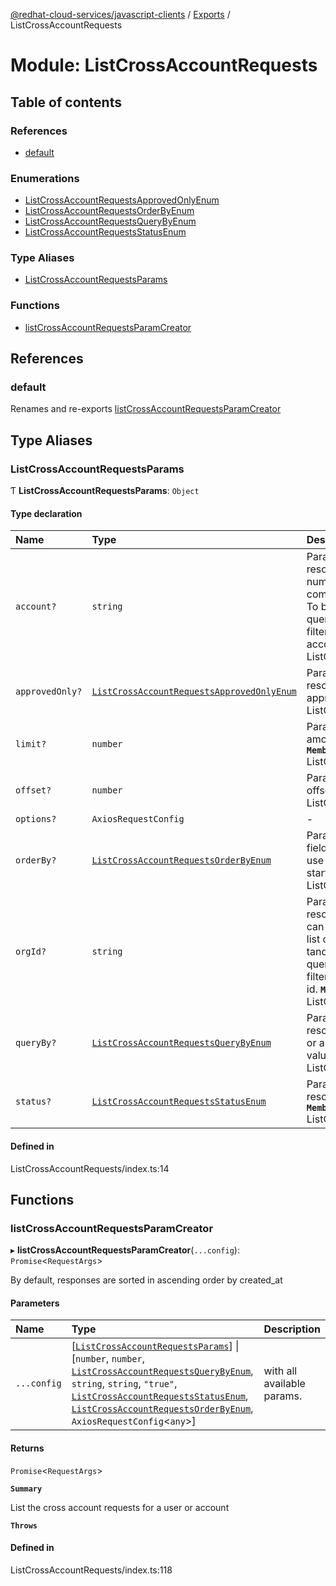 [@redhat-cloud-services/javascript-clients](../README.md) / [Exports](../modules.md) / ListCrossAccountRequests

# Module: ListCrossAccountRequests

## Table of contents

### References

- [default](ListCrossAccountRequests.md#default)

### Enumerations

- [ListCrossAccountRequestsApprovedOnlyEnum](../enums/ListCrossAccountRequests.ListCrossAccountRequestsApprovedOnlyEnum.md)
- [ListCrossAccountRequestsOrderByEnum](../enums/ListCrossAccountRequests.ListCrossAccountRequestsOrderByEnum.md)
- [ListCrossAccountRequestsQueryByEnum](../enums/ListCrossAccountRequests.ListCrossAccountRequestsQueryByEnum.md)
- [ListCrossAccountRequestsStatusEnum](../enums/ListCrossAccountRequests.ListCrossAccountRequestsStatusEnum.md)

### Type Aliases

- [ListCrossAccountRequestsParams](ListCrossAccountRequests.md#listcrossaccountrequestsparams)

### Functions

- [listCrossAccountRequestsParamCreator](ListCrossAccountRequests.md#listcrossaccountrequestsparamcreator)

## References

### default

Renames and re-exports [listCrossAccountRequestsParamCreator](ListCrossAccountRequests.md#listcrossaccountrequestsparamcreator)

## Type Aliases

### ListCrossAccountRequestsParams

Ƭ **ListCrossAccountRequestsParams**: `Object`

#### Type declaration

| Name | Type | Description |
| :------ | :------ | :------ |
| `account?` | `string` | Parameter for filtering resource by an account number. Value can be a comma-separated list of ids. To be used in tandem with ?query_by=user_id to further filter a user\'s requests by account number. **`Memberof`** ListCrossAccountRequestsApi |
| `approvedOnly?` | [`ListCrossAccountRequestsApprovedOnlyEnum`](../enums/ListCrossAccountRequests.ListCrossAccountRequestsApprovedOnlyEnum.md) | Parameter for filtering resource which have been approved. **`Memberof`** ListCrossAccountRequestsApi |
| `limit?` | `number` | Parameter for selecting the amount of data returned. **`Memberof`** ListCrossAccountRequestsApi |
| `offset?` | `number` | Parameter for selecting the offset of data. **`Memberof`** ListCrossAccountRequestsApi |
| `options?` | `AxiosRequestConfig` | - |
| `orderBy?` | [`ListCrossAccountRequestsOrderByEnum`](../enums/ListCrossAccountRequests.ListCrossAccountRequestsOrderByEnum.md) | Parameter for ordering by field. For inverse ordering, use \'-\', e.g. ?order_by=-start_date. **`Memberof`** ListCrossAccountRequestsApi |
| `orgId?` | `string` | Parameter for filtering resource by an org id. Value can be a comma-separated list of ids. To be used in tandem with ?query_by=user_id to further filter a user\'s requests by org id. **`Memberof`** ListCrossAccountRequestsApi |
| `queryBy?` | [`ListCrossAccountRequestsQueryByEnum`](../enums/ListCrossAccountRequests.ListCrossAccountRequestsQueryByEnum.md) | Parameter for filtering resource by either a user\'s ID, or a client\'s org. The default value is target_org. **`Memberof`** ListCrossAccountRequestsApi |
| `status?` | [`ListCrossAccountRequestsStatusEnum`](../enums/ListCrossAccountRequests.ListCrossAccountRequestsStatusEnum.md) | Parameter for filtering resource based on status. **`Memberof`** ListCrossAccountRequestsApi |

#### Defined in

ListCrossAccountRequests/index.ts:14

## Functions

### listCrossAccountRequestsParamCreator

▸ **listCrossAccountRequestsParamCreator**(`...config`): `Promise`\<`RequestArgs`\>

By default, responses are sorted in ascending order by created_at

#### Parameters

| Name | Type | Description |
| :------ | :------ | :------ |
| `...config` | [[`ListCrossAccountRequestsParams`](ListCrossAccountRequests.md#listcrossaccountrequestsparams)] \| [`number`, `number`, [`ListCrossAccountRequestsQueryByEnum`](../enums/ListCrossAccountRequests.ListCrossAccountRequestsQueryByEnum.md), `string`, `string`, ``"true"``, [`ListCrossAccountRequestsStatusEnum`](../enums/ListCrossAccountRequests.ListCrossAccountRequestsStatusEnum.md), [`ListCrossAccountRequestsOrderByEnum`](../enums/ListCrossAccountRequests.ListCrossAccountRequestsOrderByEnum.md), `AxiosRequestConfig`\<`any`\>] | with all available params. |

#### Returns

`Promise`\<`RequestArgs`\>

**`Summary`**

List the cross account requests for a user or account

**`Throws`**

#### Defined in

ListCrossAccountRequests/index.ts:118
